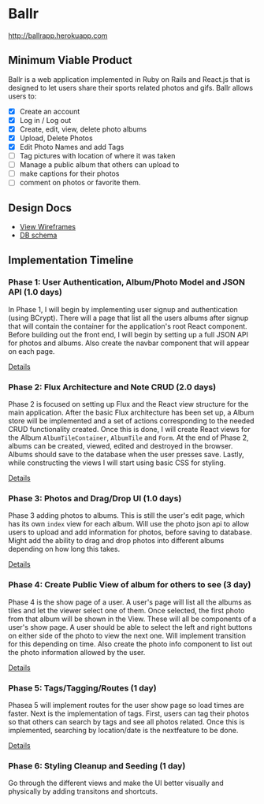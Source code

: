 # Ballr


http://ballrapp.herokuapp.com

## Minimum Viable Product

Ballr is a web application implemented in Ruby on Rails and React.js that is designed to let users share their sports related photos and gifs. Ballr allows users to:

<!-- This is a Markdown checklist. Use it to keep track of your progress! -->

- [x] Create an account
- [x] Log in / Log out
- [x] Create, edit, view, delete photo albums
- [x] Upload, Delete Photos
- [x] Edit Photo Names and add Tags
- [ ] Tag pictures with location of where it was taken
- [ ] Manage a public album that others can upload to
- [ ] make captions for their photos
- [ ] comment on photos or favorite them.

## Design Docs
* [View Wireframes][view]
* [DB schema][schema]

[view]: ./docs/views.md
[schema]: ./docs/schema.md

## Implementation Timeline

### Phase 1: User Authentication, Album/Photo Model and JSON API (1.0 days)

In Phase 1, I will begin by implementing user signup and authentication (using
BCrypt). There will a page that list all the users albums after signup that will
contain the container for the application's root React component. Before
building out the front end, I will begin by setting up a full JSON API for photos
and albums. Also create the navbar component that will appear on each page.

[Details][phase-one]

### Phase 2: Flux Architecture and Note CRUD (2.0 days)

Phase 2 is focused on setting up Flux and the React view
structure for the main application. After the basic Flux architecture has been
set up, a Album store will be implemented and a set of actions corresponding to
the needed CRUD functionality created. Once this is done, I will create React
views for the Album `AlbumTileContainer`, `AlbumTile` and `Form`. At the end of
Phase 2, albums can be created, viewed, edited and destroyed in the browser.
Albums should save to the database when the user presses save.
Lastly, while constructing the views I will start using basic CSS  for
styling.

[Details][phase-two]

### Phase 3: Photos and Drag/Drop UI (1.0 days)

Phase 3 adding photos to albums. This is still the user's edit page, which has
its own `index` view for each album. Will use the photo json api to allow users
to upload and add information for photos, before saving to database. Might add
the ability to drag and drop photos into different albums depending on how long
this takes.

[Details][phase-three]

### Phase 4: Create Public View of album for others to see (3 day)

Phase 4 is the show page of a user. A user's page will list all the albums as
tiles and let the viewer select one of them. Once selected, the first photo from
that album will be shown in the  View. These will all be components of a user's
show page. A user should be able to select the left and right buttons on either
side of the photo to view the next one. Will implement transition for this
depending on time. Also create the photo info component to list out the photo
information allowed by the user.



[Details][phase-four]

### Phase 5: Tags/Tagging/Routes (1 day)

Phasea 5 will implement routes for the user show page so load times are faster.
Next is the implementation of tags. First, users can tag their photos so that
others can search by tags and see all photos related. Once this is implemented,
searching by location/date is the nextfeature to be done.

[Details][phase-five]

### Phase 6: Styling Cleanup and Seeding (1 day)

Go through the different views and make the UI better visually and physically
by adding transitons and shortcuts.


[phase-one]: ./docs/phases/phase1.md
[phase-two]: ./docs/phases/phase2.md
[phase-three]: ./docs/phases/phase3.md
[phase-four]: ./docs/phases/phase4.md
[phase-five]: ./docs/phases/phase5.md

